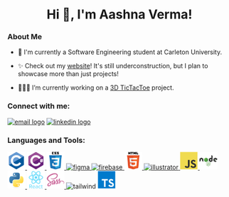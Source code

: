 <h1 align="center">Hi 👋, I'm Aashna Verma!</h1>

<h3>About Me</h3>

-   🏫 I'm currently a Software Engineering student at Carleton University.

-   ✨ Check out my [website](https://aashna-verma.github.io/)! It's still underconstruction, but I plan to showcase more
    than just projects!

-   👷🏽‍♀️ I’m currently working on a [3D TicTacToe](https://github.com/Aashna-Verma/MegaTicTacToe) project.

<h3 align="left">Connect with me:</h3>
<p align="left">
<div align="left">
    <!-- <img src="https://img.shields.io/static/v1?message=Discord&logo=discord&label=&color=7289DA&logoColor=white&labelColor=&style=for-the-badge" height="35" alt="discord logo"  /> -->
    <a href="mailto:aashna.verma@outlook.com" target="blank">
        <img src="https://img.shields.io/static/v1?message=Email&logo=gmail&label=&color=D14836&logoColor=white&labelColor=&style=for-the-badge"
            height="35" alt="email logo" /></a>
    <a href="https://linkedin.com/in/https://www.linkedin.com/in/aashna-verma-000/" target="blank">
        <img src="https://img.shields.io/static/v1?message=LinkedIn&logo=linkedin&label=&color=0077B5&logoColor=white&labelColor=&style=for-the-badge"
            height="35" alt="linkedin logo" /></a>
</div>
</p>

<h3 align="left">Languages and Tools:</h3>
<p align="left">
    <a href="https://www.cprogramming.com/" target="_blank" rel="noreferrer" >
        <img src="https://raw.githubusercontent.com/devicons/devicon/master/icons/c/c-original.svg" alt="c" width="40"
            height="40" />
    </a>
    <a href="https://www.w3schools.com/cs/" target="_blank" rel="noreferrer" >
        <img src="https://raw.githubusercontent.com/devicons/devicon/master/icons/csharp/csharp-original.svg"
            alt="csharp" width="40" height="40" /> 
    </a> 
    <a href="https://www.w3schools.com/css/" target="_blank" rel="noreferrer" >
        <img
            src="https://raw.githubusercontent.com/devicons/devicon/master/icons/css3/css3-original-wordmark.svg"
            alt="css3" width="40" height="40" /> 
    </a> 
    <a href="https://www.figma.com/" target="_blank" rel="noreferrer" >
        <img src="https://www.vectorlogo.zone/logos/figma/figma-icon.svg" alt="figma" width="40" height="40" /> 
    </a> 
    <a href="https://firebase.google.com/" target="_blank" rel="noreferrer"> <img
            src="https://www.vectorlogo.zone/logos/firebase/firebase-icon.svg" 
            alt="firebase" width="40" height="40" />
    </a> 
    <a href="https://www.w3.org/html/" target="_blank" rel="noreferrer" > 
        <img
            src="https://raw.githubusercontent.com/devicons/devicon/master/icons/html5/html5-original-wordmark.svg"
            alt="html5" width="40" height="40" /> 
    </a> 
    <a href="https://www.adobe.com/in/products/illustrator.html" target="_blank" rel="noreferrer" >
        <img
            src="https://www.vectorlogo.zone/logos/adobe_illustrator/adobe_illustrator-icon.svg" alt="illustrator"
            width="40" height="40" /> 
    </a> 
    <a href="https://developer.mozilla.org/en-US/docs/Web/JavaScript" target="_blank" rel="noreferrer" >
        <img
            src="https://raw.githubusercontent.com/devicons/devicon/master/icons/javascript/javascript-original.svg"
            alt="javascript" width="40" height="40" />
    </a> 
    <a href="https://nodejs.org" target="_blank" rel="noreferrer" > 
        <img
            src="https://raw.githubusercontent.com/devicons/devicon/master/icons/nodejs/nodejs-original-wordmark.svg"
            alt="nodejs" width="40" height="40" /> 
    </a> 
    <a href="https://www.python.org" target="_blank" rel="noreferrer" > 
        <img
            src="https://raw.githubusercontent.com/devicons/devicon/master/icons/python/python-original.svg"
            alt="python" width="40" height="40" /> 
    </a>
    <a href="https://reactjs.org/" target="_blank" rel="noreferrer" >
        <img src="https://raw.githubusercontent.com/devicons/devicon/master/icons/react/react-original-wordmark.svg"
            alt="react" width="40" height="40" />
    </a> 
    <a href="https://sass-lang.com" target="_blank" rel="noreferrer" >
        <img src="https://raw.githubusercontent.com/devicons/devicon/master/icons/sass/sass-original.svg" alt="sass"
            width="40" height="40" style="text-decoration: none" /> 
    </a> 
    <a href="https://tailwindcss.com/" target="_blank" rel="noreferrer" style="text-decoration: none">
        <img
            src="https://www.vectorlogo.zone/logos/tailwindcss/tailwindcss-icon.svg" alt="tailwind" width="40"
            height="40" /> 
    </a> 
    <a href="https://www.typescriptlang.org/" target="_blank" rel="noreferrer" > 
        <img
            src="https://raw.githubusercontent.com/devicons/devicon/master/icons/typescript/typescript-original.svg"
            alt="typescript" width="40" height="40" /> 
    </a>
</p>
<!-- 
<p align="center">
  <img height="50%" width="auto" src ="https://github-readme-stats.vercel.app/api?username=aashna-verma&show_icons=true&count_private=true&theme=onedark&hide_border=true&hide=issues,contribs&bg_color=00000000">
  <img height="50%" width="auto" src ="https://github-readme-stats.vercel.app/api/top-langs/?username=aashna-verma&layout=compact&hide_border=true&theme=tokyonight&bg_color=00000000&langs_count=6&hide=jupyter%20notebook,tex,css,php&exclude_repo=Pacman-AI">
  <img src ="https://github-readme-streak-stats.herokuapp.com?user=aashna-verma&theme=onedark&hide_border=true&background=FFFFFF00">
  <br>
  <br>
</p> -->

